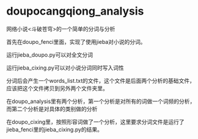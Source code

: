 # doupocangqiong_analysis
网络小说&lt;斗破苍穹>的一个简单的分词与分析

首先在doupo_fenci里面，实现了使用jieba对小说的分词。

运行jieba_doupo.py可以对全文分词

运行jieba_cixing.py可以对小说分词同时写入词性

分词后会产生一个words_list.txt的文件，这个文件是后面两个分析的基础文件，应该把这个文件拷贝到另外两个文件夹里。

在doupo_analysis里有两个分析，第一个分析是对所有的词做一个词频的分析，而第二个分析是对具体的类别做的分析

在doupo_cixing里，按照形容词做了一个分析，这里要求分词文件是运行了jieba_fenci里的jieba_cixing.py的结果。